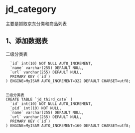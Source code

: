 # jd_category
主要是抓取京东分类和商品列表
## 1、添加数据表
二级分类表
```CREATE TABLE jd_second_cate (
  `id` int(10) NOT NULL AUTO_INCREMENT,
  `name` varchar(255) DEFAULT NULL,
  `url` varchar(255) DEFAULT NULL,
  PRIMARY KEY (`id`)
) ENGINE=MyISAM AUTO_INCREMENT=322 DEFAULT CHARSET=utf8;


三级分类表
CREATE TABLE `jd_third_cate` (
  `id` int(10) NOT NULL AUTO_INCREMENT,
  `pid` int(10) NOT NULL,
  `name` varchar(255) DEFAULT NULL,
  `url` varchar(255) DEFAULT NULL,
  PRIMARY KEY (`id`)
) ENGINE=MyISAM AUTO_INCREMENT=160 DEFAULT CHARSET=utf8;
```

